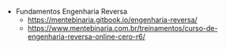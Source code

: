* Fundamentos Engenharia Reversa
  * https://mentebinaria.gitbook.io/engenharia-reversa/
  * https://www.mentebinaria.com.br/treinamentos/curso-de-engenharia-reversa-online-cero-r6/
